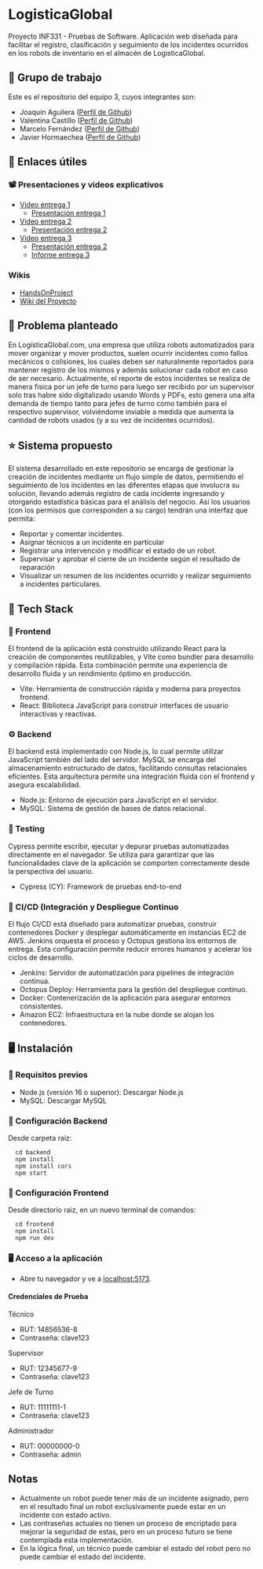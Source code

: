 # LogisticaGlobal
Proyecto INF331 - Pruebas de Software. Aplicación web diseñada para facilitar el registro, clasificación y seguimiento de los incidentes ocurridos en los robots de inventario en el almacén de LogisticaGlobal. 

## 💼 Grupo de trabajo
Este es el repositorio del equipo 3, cuyos integrantes son:
- Joaquín Aguilera ([Perfil de Github](https://github.com/Hakdyr))
- Valentina Castillo ([Perfil de Github](https://github.com/valnhe))
- Marcelo Fernández ([Perfil de Github](https://github.com/koockie))
- Javier Hormaechea ([Perfil de Github](https://github.com/JavierHormaechea))

## 🔗 Enlaces útiles

### 📽️ Presentaciones y videos explicativos
- [Video entrega 1](https://www.youtube.com/watch?v=0c-y_6oEMyo)
  - [Presentación entrega 1](https://usmcl-my.sharepoint.com/:p:/g/personal/valentina_castillov_usm_cl/EYV3yfHt4w1Ni9QUvV4qyOEBkaqrvA5PQOtYOJBE8HsjOA?e=H1knpA)
- [Video entrega 2](https://youtu.be/JysALs6Ovfw)
  - [Presentación entrega 2](https://usmcl-my.sharepoint.com/:p:/g/personal/valentina_castillov_usm_cl/EQo9sztYOetJizY5BMrkVKEBkAe5D0mYgmAOib0OUNwk0w?e=6JTkRw)
- [Video entrega 3]()
  - [Presentación entrega 2](https://usmcl-my.sharepoint.com/:p:/g/personal/valentina_castillov_usm_cl/Eci9v7fS-DBPrs2TLG4SpTsB_8HDW5wzak0_JyfAEHeY_A?e=sSCSW5)
  - [Informe entrega 3](https://github.com/Equipo-3-Pruebas-de-Software/LogisticaGlobal/blob/main/Entrega3.md)

### Wikis
- [HandsOnProject](https://github.com/Pruebas-de-Software/HandsOnProject/blob/main/semestres/2025-1/logisticaglobal.md)
- [Wiki del Proyecto](https://github.com/Equipo-3-Pruebas-de-Software/LogisticaGlobal/wiki)

## 📌 Problema planteado
En LogísticaGlobal.com, una empresa que utiliza robots automatizados para mover organizar y mover productos, suelen ocurrir incidentes como fallos mecánicos o colisiones, los cuales deben ser naturalmente reportados para mantener registro de los mismos y además solucionar cada robot en caso de ser necesario. Actualmente, el reporte de estos incidentes se realiza de manera física por un jefe de turno para luego ser recibido por un supervisor solo tras habre sido digitalizado usando Words y PDFs, esto genera una alta demanda de tiempo tanto para jefes de turno como también para el respectivo supervisor, volviéndome inviable a medida que aumenta la cantidad de robots usados (y a su vez de incidentes ocurridos).

## ⭐ Sistema propuesto
El sistema desarrollado en este repositorio se encarga de gestionar la creación de incidentes mediante un flujo simple de datos, permitiendo el seguimiento de los incidentes en las diferentes etapas que involucra su solución, llevando además registro de cada incidente ingresando y otorgando estadística básicas para el análisis del negocio. Así los usuarios (con los permisos que corresponden a su cargo) tendrán una interfaz que permita:
  *  Reportar y comentar incidentes.
  *  Asignar técnicos a un incidente en particular
  *  Registrar una intervención y modificar el estado de un robot.
  *  Supervisar y aprobar el cierre de un incidente según el resultado de reparación
  *  Visualizar un resumen de los incidentes ocurrido y realizar seguimiento a incidentes particulares.

## 🧱 Tech Stack

### 🎨 Frontend
El frontend de la aplicación está construido utilizando React para la creación de componentes reutilizables, y Vite como bundler para desarrollo y compilación rápida. Esta combinación permite una experiencia de desarrollo fluida y un rendimiento óptimo en producción.
- Vite: Herramienta de construcción rápida y moderna para proyectos frontend.
- React: Biblioteca JavaScript para construir interfaces de usuario interactivas y reactivas.

### ⚙️ Backend
El backend está implementado con Node.js, lo cual permite utilizar JavaScript también del lado del servidor. MySQL se encarga del almacenamiento estructurado de datos, facilitando consultas relacionales eficientes. Esta arquitectura permite una integración fluida con el frontend y asegura escalabilidad.
- Node.js: Entorno de ejecución para JavaScript en el servidor.
- MySQL: Sistema de gestión de bases de datos relacional.

### 🧪 Testing
Cypress permite escribir, ejecutar y depurar pruebas automatizadas directamente en el navegador. Se utiliza para garantizar que las funcionalidades clave de la aplicación se comporten correctamente desde la perspectiva del usuario.
- Cypress (CY): Framework de pruebas end-to-end

### 🚀 CI/CD (Integración y Despliegue Continuo
El flujo CI/CD está diseñado para automatizar pruebas, construir contenedores Docker y desplegar automáticamente en instancias EC2 de AWS. Jenkins orquesta el proceso y Octopus gestiona los entornos de entrega. Esta configuración permite reducir errores humanos y acelerar los ciclos de desarrollo.
- Jenkins: Servidor de automatización para pipelines de integración continua.
- Octopus Deploy: Herramienta para la gestión del despliegue continuo.
- Docker: Contenerización de la aplicación para asegurar entornos consistentes.
- Amazon EC2: Infraestructura en la nube donde se alojan los contenedores.

## 🖥️ Instalación
### 💾 Requisitos previos
  * Node.js (versión 16 o superior): Descargar Node.js
  * MySQL: Descargar MySQL
### 🔧 Configuración Backend
Desde carpeta raíz:
``` Linea de comando
  cd backend
  npm install
  npm install cors
  npm start
```
### 🔧 Configuración Frontend
Desde directorio raiz, en un nuevo terminal de comandos:
``` Linea de comando
  cd frontend
  npm install
  npm run dev
```
### 🖥️ Acceso a la aplicación
  * Abre tu navegador y ve a [localhost:5173](http://localhost:5173).
#### Credenciales de Prueba
  Técnico
   - RUT: 14856536-8
   - Contraseña: clave123

  Supervisor
   - RUT: 12345677-9
   - Contraseña: clave123
     
  Jefe de Turno
   - RUT: 11111111-1
   - Contraseña: clave123

  Administrador
   - RUT: 00000000-0
   - Contraseña: admin

## Notas
   - Actualmente un robot puede tener más de un incidente asignado, pero en el resultado final un robot exclusivamente puede estar en un incidente con estado activo.
   - Las contraseñas actuales no tienen un proceso de encriptado para mejorar la seguridad de estas, pero en un proceso futuro se tiene contemplada esta implementación.
   - En la lógica final, un técnico puede cambiar el estado del robot pero no puede cambiar el estado del incidente.



